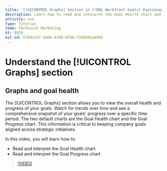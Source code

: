 ```yaml
---
title: '[!UICONTROL Graphs] Section in [!DNL Workfront Goals] Explained'
description: Learn how to read and interpret the Goal Health chart and Goal Progress chart in [!DNL Adobe Workfront Goals].
activity: use
type: Tutorial
team: Technical Marketing
kt: 8929
exl-id: 670d1cb7-b66b-4786-8fd8-f396892a4845
---
```

# Understand the [!UICONTROL Graphs] section

## Graphs and goal health

The [!UICONTROL Graphs] section allows you to view the overall health and progress of your goals. Watch for trends over time and see a comprehensive snapshot of your goals' progress over a specific time period. The two default charts are the Goal Health chart and the Goal Progress chart. This information is critical to keeping company goals aligned across strategic initiatives.

In this video, you will learn how to:

* Read and interpret the Goal Health chart
* Read and interpret the Goal Progress chart

>[!VIDEO](https://video.tv.adobe.com/v/335201/?quality=12)
